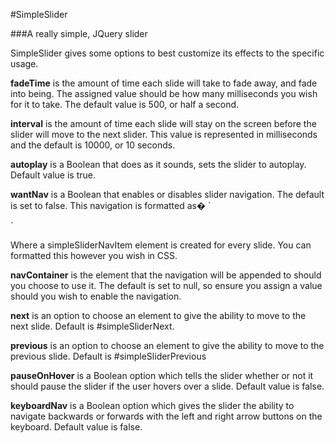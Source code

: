 #SimpleSlider

###A really simple, JQuery slider  

SimpleSlider gives some options to best customize its effects to the specific usage.  

**fadeTime** is the amount of time each slide will take to fade away, and fade into being.  The assigned value should be how many milliseconds you wish for it to take.  The default value is 500, or half a second.

**interval** is the amount of time each slide will stay on the screen before the slider will move to the next slider.  This value is represented in milliseconds and the default is 10000, or 10 seconds.

**autoplay** is a Boolean that does as it sounds, sets the slider to autoplay.  Default value is true.

**wantNav** is a Boolean that enables or disables slider navigation.  The default is set to false.  This navigation is formatted as�
`<div id="simpleSLiderNav">
	<div class="simpleSliderNavItem"> </div>
</div>`

Where a simpleSliderNavItem element is created for every slide.  You can formatted this however you wish in CSS.

**navContainer** is the element that the navigation will be appended to should you choose to use it.  The default is set to null, so ensure you assign a value should you wish to enable the navigation.

**next** is an option to choose an element to give the ability to move to the next slide.  Default is #simpleSliderNext.

**previous** is an option to choose an element to give the ability to move to the previous slide.  Default is #simpleSliderPrevious

**pauseOnHover** is a Boolean option which tells the slider whether or not it should pause the slider if the user hovers over a slide.  Default value is false.

**keyboardNav** is a Boolean option which gives the slider the ability to navigate backwards or forwards with the left and right arrow buttons on the keyboard.  Default value is false.
